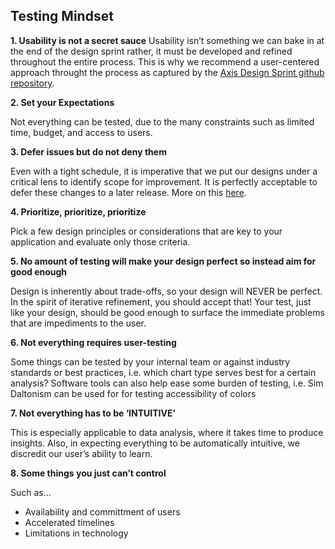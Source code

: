 ## Testing Mindset

**1. Usability is not a secret sauce**
Usability isn’t something we can bake in at the end of the design sprint rather, it must be developed and refined throughout the entire process. This is why we recommend a user-centered approach throught the process as captured by the [Axis Design Sprint github repository](https://github.com/axisgroup/design-process).

**2. Set your Expectations**

Not everything can be tested, due to the many constraints such as limited time, budget, and access to users.

**3. Defer issues but do not deny them**

Even with a tight schedule, it is imperative that we put our designs under a critical lens to identify scope for improvement. It is perfectly acceptable to defer these changes to a later release. More on this [here](https://www.nngroup.com/articles/no-validate-in-ux/).

**4. Prioritize, prioritize, prioritize**

Pick a few design principles or considerations that are key to your application and evaluate only those criteria.

**5. No amount of testing will make your design perfect so instead aim for good enough**

Design is inherently about trade-offs, so your design will NEVER be perfect. In the spirit of iterative refinement, you should accept that! Your test, just like your design, should be good enough to surface the immediate problems that are impediments to the user.

**6. Not everything requires user-testing**

Some things can be tested by your internal team or against industry standards or best practices, i.e. which chart type serves best for a certain analysis?
Software tools can also help ease some burden of testing, i.e. Sim Daltonism can be used for for testing accessibility of colors 

**7. Not everything has to be ‘INTUITIVE’**

This is especially applicable to data analysis, where it takes time to produce insights. 
Also, in expecting everything to be automatically intuitive, we discredit our user’s ability to learn.

**8. Some things you just can’t control**

Such as...
* Availability and committment of users 
* Accelerated timelines
* Limitations in technology
